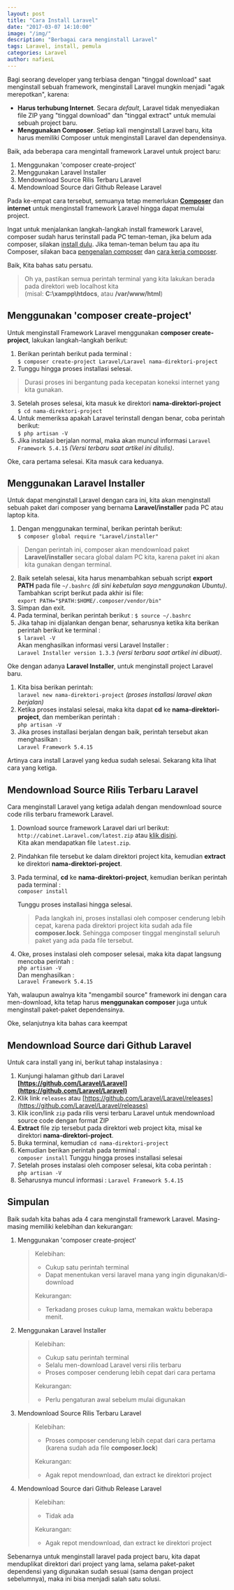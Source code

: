 ```yaml
---
layout: post
title: "Cara Install Laravel"
date: "2017-03-07 14:10:00"
image: "/img/"
description: "Berbagai cara menginstall Laravel"
tags: Laravel, install, pemula
categories: Laravel
author: nafiesL
---
```

Bagi seorang developer yang terbiasa dengan "tinggal download" saat menginstall sebuah framework,
menginstall Laravel mungkin menjadi "agak merepotkan", karena:

-  **Harus terhubung Internet**. Secara *default*, Laravel tidak menyediakan file ZIP yang "tinggal download" dan "tinggal extract" untuk memulai sebuah project baru.
-  **Menggunakan Composer**. Setiap kali menginstall Laravel baru, kita harus memiliki Composer untuk menginstall Laravel dan dependensinya.

Baik, ada beberapa cara mengintall framework Laravel untuk project baru:
1.  Menggunakan 'composer create-project'
2.  Menggunakan Laravel Installer
3.  Mendownload Source Rilis Terbaru Laravel
4.  Mendownload Source dari Github Release Laravel

Pada ke-empat cara tersebut, semuanya tetap memerlukan **[Composer](https://getcomposer.org)** dan **internet** untuk menginstall framework Laravel hingga dapat memulai project.

Ingat untuk menjalankan langkah-langkah install framework Laravel, composer sudah harus terinstall pada PC teman-teman, jika belum ada composer, silakan [install dulu](https://getcomposer.org/download).
Jika teman-teman belum tau apa itu Composer, silakan baca [pengenalan composer](https://naflut.wordpress.com/2017/02/01/pengenalan-composer-analogi-dependency/)
dan [cara kerja composer](https://naflut.wordpress.com/2017/02/16/cara-kerja-composer-dan-lumbung-paket-packagist-org/).


Baik, Kita bahas satu persatu.

> Oh ya, pastikan semua perintah terminal yang kita lakukan berada pada direktori web localhost kita  
    (misal: **C:\\xampp\htdocs**, atau **/var/www/html**)

## Menggunakan 'composer create-project'

Untuk menginstall Framework Laravel menggunakan **composer create-project**, lakukan langkah-langkah berikut:
1. Berikan perintah berikut pada terminal :  
`$ composer create-project Laravel/Laravel nama-direktori-project`
2. Tunggu hingga proses installasi selesai.
> Durasi proses ini bergantung pada kecepatan koneksi internet yang kita gunakan.
3. Setelah proses selesai, kita masuk ke direktori **nama-direktori-project**  
`$ cd nama-direktori-project`
4. Untuk memeriksa apakah Laravel terinstall dengan benar, coba perintah berikut:  
`$ php artisan -V`
5. Jika instalasi berjalan normal, maka akan muncul informasi `Laravel Framework 5.4.15` *(Versi terbaru saat artikel ini ditulis)*.

Oke, cara pertama selesai. Kita masuk cara keduanya.

## Menggunakan Laravel Installer
Untuk dapat menginstall Laravel dengan cara ini, kita akan menginstall sebuah paket dari composer yang bernama **Laravel/installer** pada PC atau laptop kita.

1. Dengan menggunakan terminal, berikan perintah berikut:  
`$ composer global require "Laravel/installer"`
> Dengan perintah ini, composer akan mendownload paket **Laravel/installer** secara global dalam PC kita, karena paket ini akan kita gunakan dengan terminal.
2. Baik setelah selesai, kita harus menambahkan sebuah script **export PATH** pada file `~/.bashrc` *(di sini kebetulan saya menggunakan Ubuntu)*.
Tambahkan script berikut pada akhir isi file:  
`export PATH="$PATH:$HOME/.composer/vendor/bin"`  
3. Simpan dan exit.
4. Pada terminal, berikan perintah berikut :
`$ source ~/.bashrc`
5. Jika tahap ini dijalankan dengan benar, seharusnya ketika kita berikan perintah berikut ke terminal :  
`$ laravel -V`  
Akan menghasilkan informasi versi Laravel Installer :  
`Laravel Installer version 1.3.3` *(versi terbaru saat artikel ini dibuat)*.

Oke dengan adanya **Laravel Installer**, untuk menginstall project Laravel baru.
1. Kita bisa berikan perintah:  
`laravel new nama-direktori-project` *(proses installasi laravel akan berjalan)*
2. Ketika proses instalasi selesai, maka kita dapat **cd** ke **nama-direktori-project**, dan memberikan perintah :  
`php artisan -V`
3. Jika proses installasi berjalan dengan baik, perintah tersebut akan menghasilkan :  
`Laravel Framework 5.4.15`

Artinya cara install Laravel yang kedua sudah selesai. Sekarang kita lihat cara yang ketiga.

## Mendownload Source Rilis Terbaru Laravel
Cara menginstall Laravel yang ketiga adalah dengan mendownload source code rilis terbaru framework Laravel.

1. Download source framework Laravel dari url berikut:  
`http://cabinet.Laravel.com/latest.zip` atau [klik disini](http://cabinet.Laravel.com/latest.zip).  
Kita akan mendapatkan file `latest.zip`.  
2. Pindahkan file tersebut ke dalam direktori project kita, kemudian **extract** ke direktori **nama-direktori-project**.
3. Pada terminal, **cd** ke **nama-direktori-project**, kemudian berikan perintah pada terminal :  
    `composer install`

    Tunggu proses installasi hingga selesai.

    > Pada langkah ini, proses installasi oleh composer cenderung lebih cepat, karena pada direktori project kita sudah ada file **composer.lock**.
    Sehingga composer tinggal menginstall seluruh paket yang ada pada file tersebut.

4. Oke, proses instalasi oleh composer selesai, maka kita dapat langsung mencoba perintah :  
`php artisan -V`  
Dan menghasilkan :  
`Laravel Framework 5.4.15`

Yah, walaupun awalnya kita "mengambil source" framework ini dengan cara men-download, kita tetap harus **menggunakan composer** juga untuk menginstall paket-paket dependensinya.

Oke, selanjutnya kita bahas cara keempat

## Mendownload Source dari Github Laravel

Untuk cara install yang ini, berikut tahap instalasinya :
1. Kunjungi halaman github dari Laravel **[https://github.com/Laravel/Laravel](https://github.com/Laravel/Laravel)**
2. Klik link `releases` atau [https://github.com/Laravel/Laravel/releases](https://github.com/Laravel/Laravel/releases)
3. Klik icon/link `zip` pada rilis versi terbaru Laravel untuk mendownload source code dengan format ZIP
4. **Extract** file zip tersebut pada direktori web project kita, misal ke direktori **nama-direktori-project**.
5. Buka terminal, kemudian `cd nama-direktori-project`
6. Kemudian berikan perintah pada terminal :  
`composer install` Tunggu hingga proses installasi selesai
7. Setelah proses instalasi oleh composer selesai, kita coba perintah :  
`php artisan -V`
8. Seharusnya muncul informasi : `Laravel Framework 5.4.15`

## Simpulan

Baik sudah kita bahas ada 4 cara menginstall framework Laravel. Masing-masing memiliki kelebihan dan kekurangan:

1.  Menggunakan 'composer create-project'
    > Kelebihan:
    > - Cukup satu perintah terminal
    > - Dapat menentukan versi laravel mana yang ingin digunakan/di-download
    > 
    > Kekurangan:
    > - Terkadang proses cukup lama, memakan waktu beberapa menit.

2.  Menggunakan Laravel Installer
    > Kelebihan:
    > - Cukup satu perintah terminal
    > - Selalu men-download Laravel versi rilis terbaru
    > - Proses composer cenderung lebih cepat dari cara pertama
    > 
    > Kekurangan:
    > - Perlu pengaturan awal sebelum mulai digunakan

3.  Mendownload Source Rilis Terbaru Laravel
    > Kelebihan:
    > - Proses composer cenderung lebih cepat dari cara pertama (karena sudah ada file **composer.lock**)
    > 
    > Kekurangan:
    > - Agak repot mendownload, dan extract ke direktori project

4.  Mendownload Source dari Github Release Laravel
    > Kelebihan:
    > - Tidak ada
    > 
    > Kekurangan:
    > - Agak repot mendownload, dan extract ke direktori project

Sebenarnya untuk menginstall laravel pada project baru, kita dapat menduplikat direktori dari project yang lama,
selama paket-paket dependensi yang digunakan sudah sesuai (sama dengan project sebelumnya), maka ini bisa menjadi salah satu solusi.